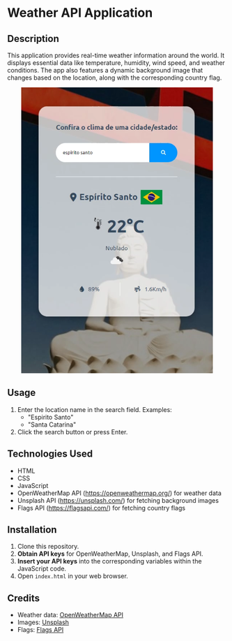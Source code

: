 # Weather API Application

## Description

This application provides real-time weather information around the world. It displays essential data like temperature, humidity, wind speed, and weather conditions.  The app also features a dynamic background image that changes based on the location, along with the corresponding country flag.

<p align="center">
  <img src="./src/readme.png" alt="weather search">
</p>

## Usage

1. Enter the location name in the search field. Examples:
   * "Espirito Santo"
   * "Santa Catarina"  
2. Click the search button or press Enter.

## Technologies Used

* HTML
* CSS
* JavaScript
* OpenWeatherMap API (https://openweathermap.org/) for weather data
* Unsplash API (https://unsplash.com/) for fetching background images
* Flags API (https://flagsapi.com/) for fetching country flags

## Installation

1. Clone this repository.
2. **Obtain API keys** for OpenWeatherMap, Unsplash, and Flags API.
3. **Insert your API keys** into the corresponding variables within the JavaScript code.
4. Open `index.html` in your web browser.

## Credits

* Weather data: [OpenWeatherMap API](https://openweathermap.org/)
* Images: [Unsplash](https://unsplash.com/)
* Flags: [Flags API](https://flagsapi.com/)

